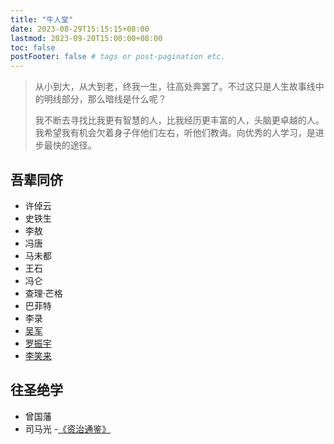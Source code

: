 ```yaml
---
title: "牛人堂"
date: 2023-08-29T15:15:15+08:00
lastmod: 2023-09-20T15:00:00+08:00
toc: false
postFooter: false # tags or post-pagination etc.
---
```


> 从小到大，从大到老，终我一生，往高处奔罢了。不过这只是人生故事线中的明线部分，那么暗线是什么呢？
>
> 我不断去寻找比我更有智慧的人，比我经历更丰富的人，头脑更卓越的人。我希望我有机会欠着身子伴他们左右，听他们教诲。向优秀的人学习，是进步最快的途径。

## 吾辈同侪

- 许倬云
- 史铁生
- 李敖
- 冯唐
- 马未都
- 王石
- 冯仑
- 查理·芒格
- 巴菲特
- 李录
- [吴军](https://web.archive.org/web/20161010182318/https://sites.google.com/site/junwu02/)
- [罗振宇](https://www.youtube.com/@LuogicTalk)
- [李笑来](https://lixiaolai.com/)

## 往圣绝学

- 曾国藩
- 司马光 -[《资治通鉴》](https://zh.wikisource.org/zh-hant/資治通鑑)

